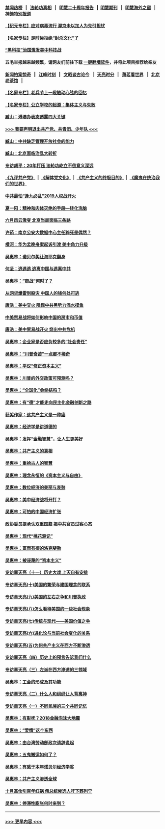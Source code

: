 #### [禁闻热榜](热点新闻.md?=0)  &nbsp;&nbsp;|&nbsp;&nbsp; [法轮功真相](https://github.com/gfw-breaker/truth/blob/master/README.md?=0) &nbsp;&nbsp;|&nbsp;&nbsp; [明慧二十周年报告](https://github.com/gfw-breaker/mh-reports/blob/master/README.md?=0) &nbsp;&nbsp;|&nbsp;&nbsp;[明慧期刊](https://github.com/gfw-breaker/mh-qikan) &nbsp;&nbsp;|&nbsp;&nbsp; [明慧海外之窗](https://github.com/gfw-breaker/mh-news/blob/master/README.md?=0) &nbsp;&nbsp;|&nbsp;&nbsp; [神韵特别报道](https://github.com/gfw-breaker/mh-news/blob/master/shenyun.md?=0)
#### [【纪元专栏】应对病毒流行 渥京未以加人为先引担忧](../pages/nsc423/n11875714.md?t=03031032) 
#### [【名家专栏】是时候拒绝“封杀文化”了](../pages/nsc423/n11814093.md?t=03031032) 
#### [“黑科技”治国激发美中科技战](../pages/nsc423/n11638056.md?t=03031032) 
#### 五毛举报越来越频繁，请网友们前往下载 [一键翻墙软件](https://github.com/gfw-breaker/ssr-accounts)，并将此项目推荐给亲友
#### [新闻拍案惊奇](https://github.com/gfw-breaker/banned-news/blob/master/pages/link4.md) &nbsp;&nbsp;|&nbsp;&nbsp; [江峰时刻](https://github.com/gfw-breaker/banned-news/blob/master/pages/link4.md) &nbsp;&nbsp;|&nbsp;&nbsp; [文昭谈古论今](https://github.com/gfw-breaker/banned-news/blob/master/pages/link4.md) &nbsp;&nbsp;|&nbsp;&nbsp; [天亮时分](https://github.com/gfw-breaker/banned-news/blob/master/pages/link4.md) &nbsp;&nbsp;|&nbsp;&nbsp; [萧茗看世界](https://github.com/gfw-breaker/banned-news/blob/master/pages/link4.md) &nbsp;&nbsp;|&nbsp;&nbsp; [北京老茶馆](https://github.com/gfw-breaker/banned-news/blob/master/pages/link4.md) &nbsp;&nbsp;|&nbsp;&nbsp; 
#### [【名家专栏】老兵节上一段触动心弦的回忆](../pages/nsc423/n11646016.md?t=03031032) 
#### [【名家专栏】公立学校的起源：集体主义与失败](../pages/nsc423/n11601833.md?t=03031032) 
#### [臧山：港澳办表态透露四大关键](../pages/nsc423/n11421628.md?t=03031032) 
#### [>>> 我要声明退出共产党、共青团、少年队 <<<](https://github.com/begood0513/goodnews/blob/master/quit/letter.md) 
#### [臧山：中共缺乏管理开放社会的能力](../pages/nsc423/n11407457.md?t=03031032) 
#### [臧山：北京面临治乱大转折](../pages/nsc423/n11406895.md?t=03031032) 
#### [专访胡平：20年打压 法轮功屹立不倒意义深远](../pages/nsc423/n11398800.md?t=03031032) 
#### [《九评共产党》](https://github.com/begood0513/9ping.md/blob/master/README.md) &nbsp;|&nbsp; [《解体党文化》](../../../../jtdwh.md/blob/master/README.md)  &nbsp;|&nbsp; [《共产主义的终极目的》](../../../../gczydzjmd.md/blob/master/README.md) &nbsp;|&nbsp; [《魔鬼在统治我们的世界》](../../../../mgztzwmdsj.md/blob/master/README.md) 
#### [中共最怕“逢九必乱”2019人权战开火](../pages/nsc423/n11385248.md?t=03031032) 
#### [夏一阳：精神和肉体灭绝的手段—转化洗脑](../pages/nsc423/n11368250.md?t=03031032) 
#### [六月风云激变 北京当局面临三条路](../pages/nsc423/n11313668.md?t=03031032) 
#### [许茹：南京公安大数据中心主任猝死是偶然？](../pages/nsc423/n11064744.md?t=03031032) 
#### [横河：华为孟晚舟案起诉引渡 美中角力升级](../pages/nsc423/n11027230.md?t=03031032) 
#### [吴惠林：诺贝尔奖让海耶克翻身](../pages/nsc423/n10890049.md?t=03031032) 
#### [何坚：逃逃逃 逃离中国与逃离中共](../pages/nsc423/n10592891.md?t=03031032) 
#### [吴惠林：“商战”何时了？](../pages/nsc423/n10573558.md?t=03031032) 
#### [从网贷爆雷到股灾 中国人的钱何处可逃](../pages/nsc423/n10572800.md?t=03031032) 
#### [唐浩：美中交火 隐现中共黑势力混水摸鱼](../pages/nsc423/n10544040.md?t=03031032) 
#### [中美贸易战将如何影响中国的房市和币值](../pages/nsc423/n10543697.md?t=03031032) 
#### [唐浩：美中贸易战开火 烧出中共危机](../pages/nsc423/n10540126.md?t=03031032) 
#### [吴惠林：企业家是否应负较多的“社会责任”](../pages/nsc423/n10535022.md?t=03031032) 
#### [吴惠林：“川普奇迹”一点都不稀奇](../pages/nsc423/n10512808.md?t=03031032) 
#### [吴惠林：平议“修正资本主义”](../pages/nsc423/n10495724.md?t=03031032) 
#### [吴惠林：川普的外交政策可预测吗？](../pages/nsc423/n10462387.md?t=03031032) 
#### [吴惠林：“全球化”会终结吗？](../pages/nsc423/n10452838.md?t=03031032) 
#### [吴惠林：有“德”才能走向民主化金融创新之路](../pages/nsc423/n10432292.md?t=03031032) 
#### [获奖作家：这共产主义是一种癌](../pages/nsc423/n10431541.md?t=03031032) 
#### [吴惠林：经济学是讲道德的](../pages/nsc423/n10398014.md?t=03031032) 
#### [吴惠林：发挥“金融智慧”，让人生更美好](../pages/nsc423/n10375019.md?t=03031032) 
#### [吴惠林：共产主义的真相](../pages/nsc423/n10351394.md?t=03031032) 
#### [吴惠林：重拾古人的智慧](../pages/nsc423/n10337691.md?t=03031032) 
#### [吴惠林：理念永恒的《资本主义与自由》](../pages/nsc423/n10316274.md?t=03031032) 
#### [吴惠林：数位经济的美丽与哀愁](../pages/nsc423/n10292946.md?t=03031032) 
#### [吴惠林：美中经济战将开打？](../pages/nsc423/n10258825.md?t=03031032) 
#### [吴惠林：可怕的中国经济扩张](../pages/nsc423/n10219147.md?t=03031032) 
#### [政协委员提承认双重国籍 揭中共官员过客心态](../pages/nsc423/n10208809.md?t=03031032) 
#### [吴惠林：现代“桃花源记”](../pages/nsc423/n10185234.md?t=03031032) 
#### [吴惠林：富而有德的洛克斐勒](../pages/nsc423/n10142264.md?t=03031032) 
#### [吴惠林：被诬蔑的“资本主义”](../pages/nsc423/n10124816.md?t=03031032) 
#### [专访章天亮（十一）历史大戏 上天自有安排](../pages/nsc423/n10094905.md?t=03031032) 
#### [专访章天亮(十)美国的繁荣与建国理念的联系](../pages/nsc423/n10094899.md?t=03031032) 
#### [专访章天亮(九)美国的左右之争和川普执政](../pages/nsc423/n10094889.md?t=03031032) 
#### [专访章天亮(八)怎么看待美国的一些社会现象](../pages/nsc423/n10094857.md?t=03031032) 
#### [专访章天亮(七)传统与现代——美国价值之争](../pages/nsc423/n10093140.md?t=03031032) 
#### [专访章天亮(六)进化论与当前社会变化的关系](../pages/nsc423/n10092036.md?t=03031032) 
#### [专访章天亮(五)为何共产主义在西方不断渗透](../pages/nsc423/n10083620.md?t=03031032) 
#### [专访章天亮（四）历史上的预言告诉我们什么](../pages/nsc423/n10083606.md?t=03031032) 
#### [专访章天亮（三）左派在西方渗透的三领域](../pages/nsc423/n10081115.md?t=03031032) 
#### [吴惠林：工会的形成及其功能](../pages/nsc423/n10080633.md?t=03031032) 
#### [专访章天亮（二）什么人和组织让人背离神](../pages/nsc423/n10076637.md?t=03031032) 
#### [专访章天亮（一）不同民族的三个共同记忆](../pages/nsc423/n10074188.md?t=03031032) 
#### [吴惠林：有影呒？2018金融泡沫大地震](../pages/nsc423/n10040534.md?t=03031032) 
#### [吴惠林：“爱情”这个东西](../pages/nsc423/n10019423.md?t=03031032) 
#### [吴惠林：由台湾劳动部政次请辞说起](../pages/nsc423/n9979679.md?t=03031032) 
#### [吴惠林：五鬼搬运如何了？](../pages/nsc423/n9925338.md?t=03031032) 
#### [吴惠林：有感于本年诺贝尔经济学奖](../pages/nsc423/n9871883.md?t=03031032) 
#### [吴惠林：共产主义渗透全球](../pages/nsc423/n9812748.md?t=03031032) 
#### [十月革命引百年红祸 俄总统候选人吁下葬列宁](../pages/nsc423/n9810182.md?t=03031032) 
#### [吴惠林：停滞性膨胀何时来到？](../pages/nsc423/n9764136.md?t=03031032) 

----
#### [ >>> 更早内容 <<< ](../indexes/nsc423-earlier.md)
